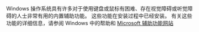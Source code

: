 Windows 操作系统具有许多对于使用键盘或鼠标有困难、存在视觉障碍或听觉障碍的人士非常有用的内置辅助功能。 这些功能在安装过程中已经安装。 有关这些功能的详细信息，请参阅 Windows 中的帮助和 [Microsoft 辅助功能网站](http://go.microsoft.com/fwlink/?LinkId=8431)

<!--HONumber=May16_HO2-->


